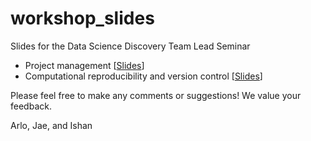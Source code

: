 # workshop_slides
Slides for the Data Science Discovery Team Lead Seminar

- Project management [[Slides](https://slides.com/jaeyeonkim/how-to-make-a-data-science-project-robust#/)]
- Computational reproducibility and version control [[Slides](https://slides.com/jaeyeonkim/how-to-make-a-data-science-project-reproducible#/)]

Please feel free to make any comments or suggestions! We value your feedback.

Arlo, Jae, and Ishan 
